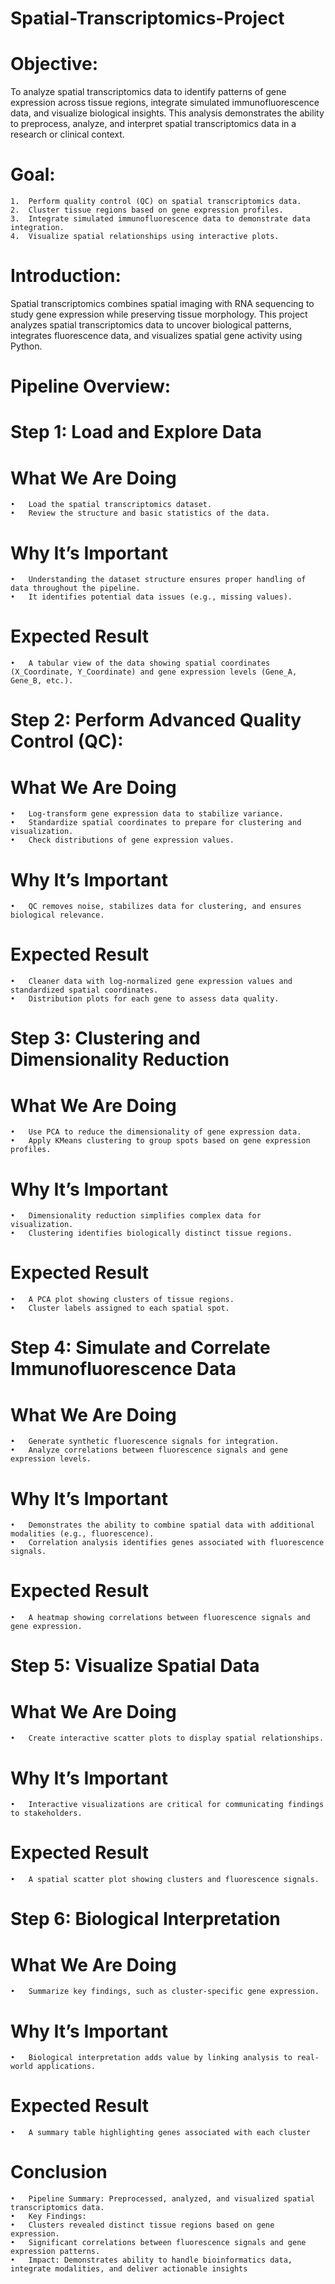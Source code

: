 # Spatial-Transcriptomics-Project

# Objective:
To analyze spatial transcriptomics data to identify patterns of gene expression across tissue regions, integrate simulated immunofluorescence data, and visualize biological insights. This analysis demonstrates the ability to preprocess, analyze, and interpret spatial transcriptomics data in a research or clinical context.

# Goal:
	1.	Perform quality control (QC) on spatial transcriptomics data.
	2.	Cluster tissue regions based on gene expression profiles.
	3.	Integrate simulated immunofluorescence data to demonstrate data integration.
	4.	Visualize spatial relationships using interactive plots.

# Introduction:
Spatial transcriptomics combines spatial imaging with RNA sequencing to study gene expression while preserving tissue morphology. This project analyzes spatial transcriptomics data to uncover biological patterns, integrates fluorescence data, and visualizes spatial gene activity using Python.

# Pipeline Overview:

# Step 1: Load and Explore Data
# What We Are Doing
	•	Load the spatial transcriptomics dataset.
	•	Review the structure and basic statistics of the data.
# Why It’s Important
	•	Understanding the dataset structure ensures proper handling of data throughout the pipeline.
	•	It identifies potential data issues (e.g., missing values).
# Expected Result
	•	A tabular view of the data showing spatial coordinates (X_Coordinate, Y_Coordinate) and gene expression levels (Gene_A, Gene_B, etc.).
 
 # Step 2: Perform Advanced Quality Control (QC):
 # What We Are Doing
	•	Log-transform gene expression data to stabilize variance.
	•	Standardize spatial coordinates to prepare for clustering and visualization.
	•	Check distributions of gene expression values.

 # Why It’s Important
	•	QC removes noise, stabilizes data for clustering, and ensures biological relevance.

 # Expected Result
	•	Cleaner data with log-normalized gene expression values and standardized spatial coordinates.
	•	Distribution plots for each gene to assess data quality.
 
 # Step 3: Clustering and Dimensionality Reduction
 # What We Are Doing
	•	Use PCA to reduce the dimensionality of gene expression data.
	•	Apply KMeans clustering to group spots based on gene expression profiles.

 # Why It’s Important
	•	Dimensionality reduction simplifies complex data for visualization.
	•	Clustering identifies biologically distinct tissue regions.

# Expected Result
	•	A PCA plot showing clusters of tissue regions.
	•	Cluster labels assigned to each spatial spot.
 
 # Step 4: Simulate and Correlate Immunofluorescence Data

 # What We Are Doing
	•	Generate synthetic fluorescence signals for integration.
	•	Analyze correlations between fluorescence signals and gene expression levels.

 # Why It’s Important
	•	Demonstrates the ability to combine spatial data with additional modalities (e.g., fluorescence).
	•	Correlation analysis identifies genes associated with fluorescence signals.

 # Expected Result
	•	A heatmap showing correlations between fluorescence signals and gene expression.
 
 # Step 5: Visualize Spatial Data

# What We Are Doing
	•	Create interactive scatter plots to display spatial relationships.

# Why It’s Important
	•	Interactive visualizations are critical for communicating findings to stakeholders.

# Expected Result
	•	A spatial scatter plot showing clusters and fluorescence signals.

# Step 6: Biological Interpretation

# What We Are Doing
	•	Summarize key findings, such as cluster-specific gene expression.

# Why It’s Important
	•	Biological interpretation adds value by linking analysis to real-world applications.

# Expected Result
	•	A summary table highlighting genes associated with each cluster
 
# Conclusion
	•	Pipeline Summary: Preprocessed, analyzed, and visualized spatial transcriptomics data.
	•	Key Findings:
	•	Clusters revealed distinct tissue regions based on gene expression.
	•	Significant correlations between fluorescence signals and gene expression patterns.
	•	Impact: Demonstrates ability to handle bioinformatics data, integrate modalities, and deliver actionable insights


